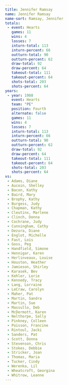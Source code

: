 ```yaml
---
title: Jennifer Ramsay
name: Jennifer Ramsay
name-sort: Ramsay, Jennifer
totals:
 - event: Hearts
   games: 11
   wins: 4
   losses: 7
   inturn-total: 113
   inturn-percent: 66
   outturn-total: 90
   outturn-percent: 62
   draw-total: 92
   draw-percent: 64
   takeout-total: 111
   takeout-percent: 64
   shots-total: 203
   shots-percent: 64
years:
 - year: 1988
   event: Hearts
   team: "PE"
   position: Fourth
   alternate: false
   games: 11
   wins: 4
   losses: 7
   inturn-total: 113
   inturn-percent: 66
   outturn-total: 90
   outturn-percent: 62
   draw-total: 92
   draw-percent: 64
   takeout-total: 111
   takeout-percent: 64
   shots-total: 203
   shots-percent: 64
vs:
 - Adams, Diane
 - Aucoin, Shelley
 - Bacon, Kathy
 - Baird, Mary
 - Brophy, Kathy
 - Burgess, Judy
 - Chapman, Kathy
 - Cleutinx, Marlene
 - Clinch, Donna
 - Cochrane, Judy
 - Cunningham, Cathy
 - Dezura, Diane
 - Englot, Michelle
 - Fast, Lois
 - Goss, Peg
 - Handfield, Simone
 - Hennigar, Karen
 - Herlinveaux, Louise
 - Houston, Heather
 - Jamieson, Shirley
 - Karasek, Bev
 - Kehler, Lorie
 - Kennedy, Tracy
 - Lang, Lorraine
 - LeCraw, Carolyn
 - Maher, Pat
 - Martin, Sandra
 - Martin, Sue
 - Massullo, Deb
 - McDermott, Karen
 - Nelthorpe, Sally
 - Pinkney, Colleen
 - Poisson, Francine
 - Rintoul, Jacki
 - Sanders, Pat
 - Scott, Donna
 - Stevenson, Chris
 - Stokes, Debbie
 - Stricker, Joan
 - Thomas, Maria
 - Tucker, Cindy
 - Werenka, Lil
 - Wheatcroft, Georgina
 - Whitrow, Leanne
---
```

